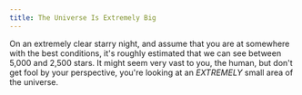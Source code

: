 ```yaml
---
title: The Universe Is Extremely Big
---
```


On an extremely clear starry night, and assume that you are at somewhere with the best conditions, it's roughly estimated that we can see between 5,000 and 2,500 stars. It might seem very vast to you, the human, but don't get fool by your perspective, you're looking at an *EXTREMELY* small area of the universe.


